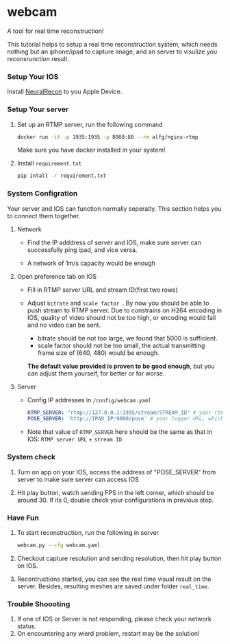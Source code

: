 # webcam

A tool for real time reconstruction! 

This tutorial helps to setup a real time reconstruction system, which needs nothing but an iphone/ipad to capture image, and an server to visulize you reconsrunction result.

### Setup Your IOS

Install [NeuralRecon]( https://github.com/Burningdust21/webcam_ios.git) to you Apple Device.

### Setup Your server

1. Set up an RTMP server, run the following command

   ```bash
   docker run -it -p 1935:1935 -p 8080:80 --rm alfg/nginx-rtmp
   ```

   Make sure you have docker installed in your system!

2. Install `requirement.txt`
   ```bash
   pip intall -r requirement.txt
   ```

### System Configration

Your server and IOS can function normally seperatly. This section helps you to connect them together.

1. Network

   - Find the IP adddress of server and IOS, make sure server can successfully ping ipad, and vice versa.

   - A network of 1m/s capacity would be enough

2. Open preference tab on IOS

   - Fill in RTMP server URL and stream ID(first two rows)

   - Adjust `bitrate` and `scale factor `. By now you should be able to push stream to RTMP server. Due to constrains on H264 encoding in IOS, quality of video should not be too high, or encoding would fail and no video can be sent. 

     - bitrate should be not too large, we found that 5000 is sufficient.
     - scale factor should not be too small, the actual transmitting frame size of (640, 480) would be enough. 

     **The default value provided is proven to be good enough**, but you can adjust them yourself, for better or for worse.

3. Server

   - Config IP addresses in `/config/webcam.yaml`

     ```yaml
     RTMP_SERVER: "rtmp://127.0.0.1:1935/stream/STREAM_ID" # your rtmp server URL
     POSE_SERVER: 'http://IPAD_IP:9000/pose' # your logger URL, which is `ipad_IP:9000/pose`
     ```

   - Note that value of `RTMP_SERVER` here should be the same as that in IOS: `RTMP server URL` + `stream ID`.

### System check

1. Turn on app on your IOS, access the address of "POSE_SERVER" from server to make sure server can access IOS

2. Hit play button, watch sending FPS in the left corner, which should be around 30. If its 0, double check your configurations in previous step.

### Have Fun

1. To start reconstruction, run the following in server

   ```bash
   webcam.py --cfg webcam.yaml
   ```

2. Checkout capture resolution and sending resolution, then hit play button on IOS.

3. Recontructions started, you can see the real time visual result on the server. Besides, resulting meshes are saved under folder `real_time`.

### Trouble Shoooting

1. If one of IOS or Server is not responding, please check your network status.
2. On encountering any wierd problem, restart may be the solution!